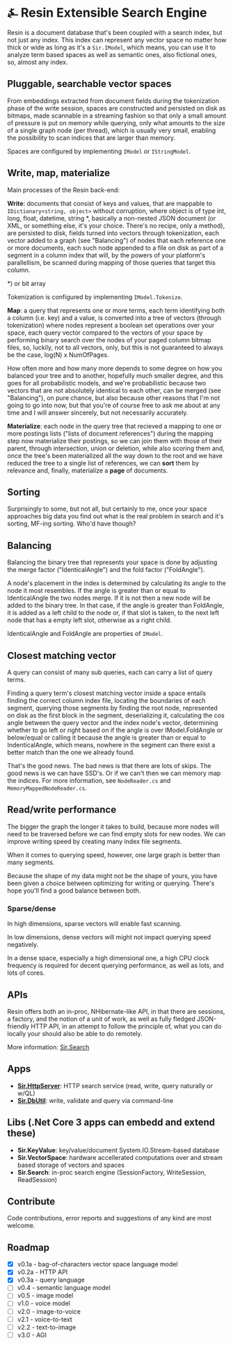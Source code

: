 # &#9084; Resin Extensible Search Engine

Resin is a document database that's been coupled with a search index, but not just any index. This index can represent any vector space no matter how thick or wide as long as it's a `Sir.IModel`, which means, you can use it to analyze term based spaces as well as semantic ones, also fictional ones, so, almost any index.

## Pluggable, searchable vector spaces

From embeddings extracted from document fields during the tokenization phase of the write session, spaces are
constructed and persisted on disk as bitmaps, made scannable in a streaming fashion so that only a small amount of pressure is put on memory while querying, only what amounts to the size of a single graph node (per thread), which is usually very small, enabling the possibility to scan indices that are larger than memory. 

Spaces are configured by implementing `IModel` or `IStringModel`.

## Write, map, materialize

Main processes of the Resin back-end:

__Write__: documents that consist of keys and values, that are mappable to `IDictionary<string, object>` without corruption, where object is of type int, long, float, datetime, string *, basically a non-nested JSON document (or XML, or something else, it's your choice. There's no recipe, only a method), are persisted to disk, fields turned into vectors through tokenization, each vector added to a graph (see "Balancing") of nodes that each reference one or more documents, each such node appended to a file on disk as part of a segment in a column index that will, by the powers of your platform's parallellism, be scanned during mapping of those queries that target this column.

*) or bit array

Tokenization is configured by implementing `IModel.Tokenize`.

__Map__: a query that represents one or more terms, each term identifying both a column (i.e. key) and a value, is converted into a tree of vectors (through tokenization) where nodes represent a boolean set operations over your space, each query vector compared to the vectors of your space by performing binary search over the nodes of your paged column bitmap files, so, luckily, not to all vectors, only, but this is not guaranteed to always be the case, log(N) x NumOfPages. 

How often more and how many more depends to some degree on how you balanced your tree and to another, hopefully much smaller degree, and this goes for all probabilistic models, and we're probabilistic because two vectors that are not absolutely identical to each other, can be merged (see "Balancing"), on pure chance, but also because other reasons that I'm not going to go into now, but that you're of course free to ask me about at any time and I will answer sincerely, but not necessarily accurately.

__Materialize__: each node in the query tree that recieved a mapping to one or more postings lists ("lists of document references") during the mapping step now materialize their postings, so we can join them with those of their parent, through intersection, union or deletion, while also scoring them and, once the tree's been materialized all the way down to the root and we have reduced the tree to a single list of references, we can __sort__ them by relevance and, finally, materialize a __page__ of documents.

## Sorting

Surprisingly to some, but not all, but certainly to me, once your space approaches big data you find out what is the real problem in search and it's sorting, MF-ing sorting. Who'd have though?

## Balancing

Balancing the binary tree that represents your space is done by adjusting the merge factor ("IdenticalAngle") and the fold factor ("FoldAngle"). 

A node's placement in the index is determined by calculating its angle to the node it most resembles. If the angle is greater than or equal to IdenticalAngle the two nodes merge. If it is not then a new node will be added to the binary tree. In that case, if the angle is greater than FoldAngle, it is added as a left child to the node or, if that slot is taken, to the next left node that has a empty left slot, otherwise as a right child.

IdenticalAngle and FoldAngle are properties of `IModel`.

## Closest matching vector

A query can consist of many sub queries, each can carry a list of query terms. 

Finding a query term's closest matching vector inside a space entails finding the correct column index file, locating the boundaries of each segment, querying those segments by finding the root node, represented on disk as the first block in the segment, deserializing it, calculating the cos angle between the query vector and the index node's vector, determining whether to go left or right based on if the angle is over IModel.FoldAngle or below/equal or calling it because the angle is greater than or equal to IndenticalAngle, which means, nowhere in the segment can there exist a better match than the one we already found.

That's the good news. The bad news is that there are lots of skips. The good news is we can have SSD's. Or if we can't then we can memory map the indices. For more information, see `NodeReader.cs` and `MemoryMappedNodeReader.cs`.

## Read/write performance

The bigger the graph the longer it takes to build, 
because more nodes will need to be traversed before we can find empty slots for new nodes. 
We can improve writing speed by creating many index file segments.

When it comes to querying speed, however, one large graph is better than many segments.

Because the shape of my data might not be the shape of yours, 
you have been given a choice between optimizing for writing or querying. 
There's hope you'll find a good balance between both.

### Sparse/dense

In high dimensions, sparse vectors will enable fast scanning.

In low dimensions, dense vectors will might not impact querying speed negatively.

In a dense space, especially a high dimensional one, 
a high CPU clock frequency is required for decent querying performance, 
as well as lots, and lots of cores.

## APIs

Resin offers both an in-proc, NHibernate-like API, in that there are sessions, a factory, and the notion of a unit of work, 
as well as fully fledged JSON-friendly HTTP API, in an attempt to follow the principle of,
what you can do locally your should also be able to do remotely. 

More information: [Sir.Search](https://github.com/kreeben/resin/blob/master/src/Sir.Search/README.md)

## Apps

- __[Sir.HttpServer](https://github.com/kreeben/resin/blob/master/src/Sir.HttpServer/README.md)__: HTTP search service (read, write, query naturally or w/QL)
- __[Sir.DbUtil](https://github.com/kreeben/resin/blob/master/src/Sir.DbUtil/README.md)__: write, validate and query via command-line

## Libs (.Net Core 3 apps can embedd and extend these)

- __Sir.KeyValue__: key/value/document System.IO.Stream-based database
- __Sir.VectorSpace__: hardware accellerated computations over and stream based storage of vectors and spaces
- __Sir.Search__: in-proc search engine (SessionFactory, WriteSession, ReadSession)

## Contribute

Code contributions, error reports and suggestions of any kind are most welcome.

## Roadmap

- [x] v0.1a - bag-of-characters vector space language model
- [x] v0.2a - HTTP API
- [x] v0.3a - query language
- [ ] v0.4 - semantic language model
- [ ] v0.5 - image model
- [ ] v1.0 - voice model
- [ ] v2.0 - image-to-voice
- [ ] v2.1 - voice-to-text
- [ ] v2.2 - text-to-image
- [ ] v3.0 - AGI
